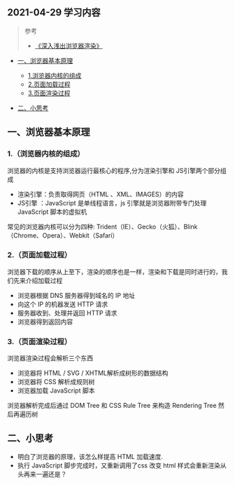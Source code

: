 ## 2021-04-29 学习内容
> 参考
> * [《深入浅出浏览器渲染》](https://github.com/ljianshu/Blog/issues/51) 

 * [一、浏览器基本原理]()
   * [1.浏览器内核的组成](#1浏览器内核的组成)
   * [2.页面加载过程](#2页面加载过程)
   * [3.页面渲染过程](#3页面渲染过程)

 * [二、小思考]()

## 一、浏览器基本原理
### 1.（浏览器内核的组成）  
  浏览器的内核是支持浏览器运行最核心的程序,分为渲染引擎和 JS引擎两个部分组成
 * 渲染引擎：负责取得网页（HTML 、XML、IMAGES）的内容
 * JS引擎 ：JavaScript 是单线程语言，js 引擎就是浏览器附带专门处理 JavaScript 脚本的虚拟机  

  常见的浏览器内核可以分为四种: Trident（IE）、Gecko（火狐）、Blink（Chrome、Opera）、Webkit（Safari）
### 2.（页面加载过程）
  浏览器下载的顺序从上至下，渲染的顺序也是一样，渲染和下载是同时进行的，我们先来介绍加载过程  

 * 浏览器根据 DNS 服务器得到域名的 IP 地址
 * 向这个 IP 的机器发送 HTTP 请求
 * 服务器收到、处理并返回 HTTP 请求
 * 浏览器得到返回内容
  
### 3.（页面渲染过程）
浏览器渲染过程会解析三个东西
 * 浏览器将 HTML / SVG / XHTML解析成树形的数据结构
 * 浏览器将 CSS 解析成规则树
 * 浏览器加载 JavaScript 脚本

浏览器解析完成后通过 DOM Tree 和 CSS Rule Tree 来构造 Rendering Tree 然后再遍历树
## 二、小思考
 * 明白了浏览器的原理，该怎么样提高 HTML 加载速度.
 * 执行 JavaScript 脚步完成时，又重新调用了css 改变 html 样式会重新渲染从头再来一遍还是？


